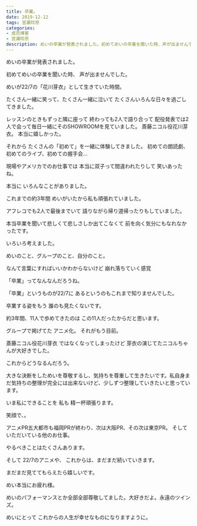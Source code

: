 ```yaml
---
title: 卒業。
date: 2019-12-12
tags: 宮瀬玲奈
categories: 
- 成员博客
- 宮瀬玲奈
description: めいの卒業が発表されました。初めてめいの卒業を聞いた時、声が出ませんでした。めいが22/7の「花川芽衣」として生きていた時間。たくさん一緒に笑って、たくさん一緒に泣いてたくさん...
---
```





めいの卒業が発表されました。










初めてめいの卒業を聞いた時、
声が出ませんでした。




めいが22/7の「花川芽衣」として生きていた時間。


たくさん一緒に笑って、たくさん一緒に泣いて
たくさんいろんな日々を過ごしてきました。




レッスンのときもずっと隣に座って
終わっても2人で語り合って
配役発表では2人で会って毎日一緒にそのSHOWROOMを見ていました。
斎藤ニコル役花川芽衣。
本当に嬉しかった。

それから
たくさんの「初めて」を一緒に体験してきました。
初めての朗読劇、初めてのライブ、初めての握手会...

現場やアメリカでのお仕事では
本当に双子って間違われたりして
笑いあったね。




本当に
いろんなことがありました。





これまでの約3年間
めいがいたから私も頑張れていました。




アフレコでも2人で最後までいて
語りながら帰り道帰ったりもしていました。









本当卒業を聞いて悲しくて悲しさしか出てこなくて
前を向く気分にもなれなかったです。

いろいろ考えました。


めいのこと、グループのこと、自分のこと。










なんて言葉にすればいいかわからないけど
崩れ落ちていく感覚





「卒業」ってなんなんだろうね。


「卒業」というものが22/7に
あるというのもこれまで知りませんでした。





卒業する姿をもう
誰のも見たくないです。






約3年間、11人で歩めてきたのは
この11人だったからだと思います。















グループで掲げてた
アニメ化。
それがもう目前。

斎藤ニコル役花川芽衣
ではなくなってしまったけど
芽衣の演じてたニコルちゃんが大好きでした。






これからどうなるんだろう。








大きな決断をしためいを尊敬するし、気持ちを尊重して生きたいです。私自身まだ気持ちの整理が完全には出来ないけど、少しずつ整理していきたいと思っています。












いま私にできることを
私も
精一杯頑張ります。





笑顔で、。







アニメPR五大都市も福岡PRが終わり、次は大阪PR、その次は東京PR。
そしていただいている他のお仕事。

やるべきことはたくさんあります。





そして
22/7のアニメや、
これからは、まだまだ続いていきます。

まだまだ見ててもらえたら嬉しいです。






めい本当にお疲れ様。

めいのパフォーマンスとか全部全部尊敬してました。大好きだよ。永遠のツインズ。



めいにとって
これからの人生が幸せなものになりますように。



